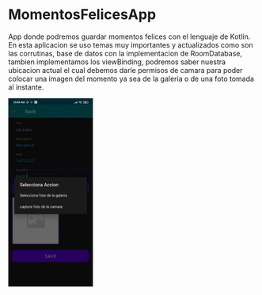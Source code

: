 # MomentosFelicesApp
App donde podremos guardar momentos felices con el lenguaje de Kotlin. En esta aplicacion se uso temas muy importantes y actualizados como
son las corrutinas, base de datos con la implementacion de RoomDatabase, tambien implementamos los viewBinding, podremos saber nuestra ubicacion
actual el cual debemos darle permisos de camara para poder colocar una imagen del momento ya sea de la galeria o de una foto tomada al instante.

<img align="center" height="380" src="https://github.com/JuanSebastian07/MomentosFelicesApp/blob/main/Screenshots/Momentos.gif">

